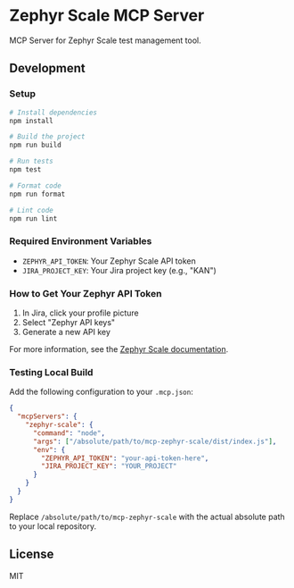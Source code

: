 # Zephyr Scale MCP Server

MCP Server for Zephyr Scale test management tool.

## Development

### Setup

```bash
# Install dependencies
npm install

# Build the project
npm run build

# Run tests
npm test

# Format code
npm run format

# Lint code
npm run lint
```

### Required Environment Variables

- `ZEPHYR_API_TOKEN`: Your Zephyr Scale API token
- `JIRA_PROJECT_KEY`: Your Jira project key (e.g., "KAN")

### How to Get Your Zephyr API Token

1. In Jira, click your profile picture
2. Select "Zephyr API keys"
3. Generate a new API key

For more information, see the [Zephyr Scale documentation](https://support.smartbear.com/zephyr-scale-cloud/docs/en/rest-api/api-access-tokens-management.html).

### Testing Local Build

Add the following configuration to your `.mcp.json`:

```json
{
  "mcpServers": {
    "zephyr-scale": {
      "command": "node",
      "args": ["/absolute/path/to/mcp-zephyr-scale/dist/index.js"],
      "env": {
        "ZEPHYR_API_TOKEN": "your-api-token-here",
        "JIRA_PROJECT_KEY": "YOUR_PROJECT"
      }
    }
  }
}
```

Replace `/absolute/path/to/mcp-zephyr-scale` with the actual absolute path to your local repository.

## License

MIT
